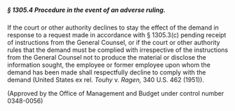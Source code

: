 ##### § 1305.4 Procedure in the event of an adverse ruling. #####

If the court or other authority declines to stay the effect of the demand in response to a request made in accordance with § 1305.3(c) pending receipt of instructions from the General Counsel, or if the court or other authority rules that the demand must be complied with irrespective of the instructions from the General Counsel not to produce the material or disclose the information sought, the employee or former employee upon whom the demand has been made shall respectfully decline to comply with the demand (United States ex rel. *Touhy* v. *Ragen,* 340 U.S. 462 (1951)).

(Approved by the Office of Management and Budget under control number 0348-0056)
